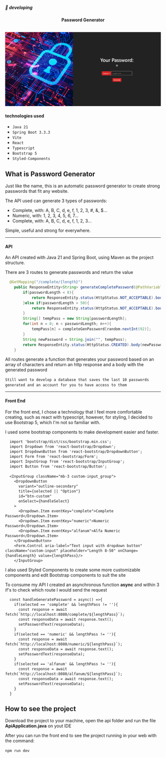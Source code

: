 ##### :hammer: developing


<div align="center">
  <strong>Password Generator</strong>
</div>
<br/>

![Web Site Template](./public/temp.png)

#### technologies used
- ```Java 21```
- ```Spring Boot 3.3.3```
- ```Vite```
- ```React```
- ```Typescript```
- ```Bootstrap 5```
- ```Styled-Components```

## What is Password Generator
<p>Just like the name, this is an automatic password generator to create strong passwords that fit any website.

The API used can generate 3 types of passwords:</p>
<ul>
  <li>Complete, with: A, B, C, d, e, f, 1, 2, 3, #, &, $...</li>
  <li>Numeric, with: 1, 2, 3, 4, 5, 6, 7...</li>
  <li>Complete, with: A, B, C, d, e, f, 1, 2, 3...</li>
</ul>
<p>Simple, useful and strong for everywhere.</p>

<hr/>

#### API
<p>An API created with Java 21 and Spring Boot, using Maven as the project structure.</p>
<p>There are 3 routes to generate passwords and return the value</p>

```java
  @GetMapping("/complete/{length}")
    public ResponseEntity<String> generateCompletePassword(@PathVariable(value = "length") int passwordLength){
        if(passwordLength < 8){
            return ResponseEntity.status(HttpStatus.NOT_ACCEPTABLE).body("Length to small, minimum is 8!");
        }else if(passwordLength > 50){
            return ResponseEntity.status(HttpStatus.NOT_ACCEPTABLE).body("To long, max is 50!");
        }
        String[] tempPass = new String[passwordLength];
        for(int n = 0; n < passwordLength; n++){
            tempPass[n] = completeGenPassword[random.nextInt(92)];
        }
        String newPassword = String.join("", tempPass);
        return ResponseEntity.status(HttpStatus.CREATED).body(newPassword);
    }
```
<p>All routes generate a function that generates your password based on an array of characters 
and return an http response and a body with the generated password</p>

`Still want to develop a database that saves the last 10 passwords generated and an account for you to have access to them`

<hr/>

#### Front End
<p>For the front end, I chose a technology that I feel more comfortable creating, such as react with typescript, however, for styling, I decided to use Bootstrap 5, which I'm not so familiar with.</p>
<p>I used some bootstrap components to make development easier and faster.</p>

```tsx
  import 'bootstrap/dist/css/bootstrap.min.css';
  import Dropdown from 'react-bootstrap/Dropdown';
  import DropdownButton from 'react-bootstrap/DropdownButton';
  import Form from 'react-bootstrap/Form';
  import InputGroup from 'react-bootstrap/InputGroup';
  import Button from 'react-bootstrap/Button';

  <InputGroup className="mb-3 custom-input_group">
    <DropdownButton
      variant="outline-secondary"
      title={selected || "Option"}
      id="btn-custom"
      onSelect={handleSelect}
    >
      <Dropdown.Item eventKey="complete">Complete Password</Dropdown.Item>
      <Dropdown.Item eventKey="numeric">Numeric Password</Dropdown.Item>
      <Dropdown.Item eventKey="alfanum">Alfa Numeric Password</Dropdown.Item>
    </DropdownButton>
    <Form.Control aria-label="Text input with dropdown button" className="custom-input" placeholder="Length 8-50" onChange={handleLength} value={lengthPass}/>
    </InputGroup>
```
<p>
I also used Styled Components to create some more customizable components and edit Bootstrap components to suit the site</p>
<p>To consume my API I created an asynchronous function <strong>async</strong> and within 3 if's to check which route I would send the request</p>

```tsx
  const handleGeneratePassword = async() =>{
    if(selected == 'complete' && lengthPass != ''){      
      const response = await fetch(`http://localhost:8080/complete/${lengthPass}`);
      const responseData = await response.text();
      setPasswordText(responseData);
    }
    if(selected == 'numeric' && lengthPass != ''){      
      const response = await fetch(`http://localhost:8080/numeric/${lengthPass}`);
      const responseData = await response.text();
      setPasswordText(responseData);
    }
    if(selected == 'alfanum' && lengthPass != ''){      
      const response = await fetch(`http://localhost:8080/alfanum/${lengthPass}`);
      const responseData = await response.text();
      setPasswordText(responseData);
    }
  }
```

## How to see the project
<p>
Download the project to your machine, open the api folder and run the file <strong>ApiApplication.java</strong> on yout IDE</p>
<p>After you can run the front end to see the project running in your web with the command:</p>

`npm run dev`